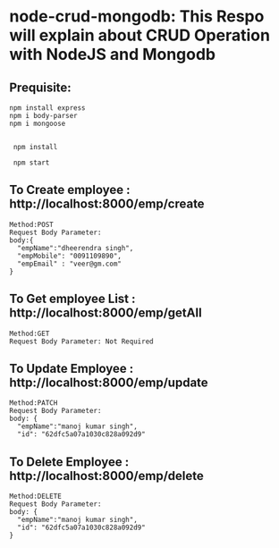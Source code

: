# node-crud-mongodb: This Respo will explain about CRUD Operation with NodeJS and Mongodb
  ## Prequisite: 
    npm install express
    npm i body-parser
    npm i mongoose
    
    
     npm install
     
     npm start
   
   
  ## To Create employee : http://localhost:8000/emp/create
    Method:POST
    Request Body Parameter: 
    body:{
      "empName":"dheerendra singh",
      "empMobile": "0091109890",
      "empEmail" : "veer@gm.com"
    }
    
  ## To Get employee List : http://localhost:8000/emp/getAll
    Method:GET
    Request Body Parameter: Not Required
    
    
  ## To Update Employee : http://localhost:8000/emp/update
    Method:PATCH
    Request Body Parameter: 
    body: {
      "empName":"manoj kumar singh",
      "id": "62dfc5a07a1030c828a092d9"
   
   
  ## To Delete Employee : http://localhost:8000/emp/delete
    Method:DELETE
    Request Body Parameter: 
    body: {
      "empName":"manoj kumar singh",
      "id": "62dfc5a07a1030c828a092d9"
    }
    
    
   
